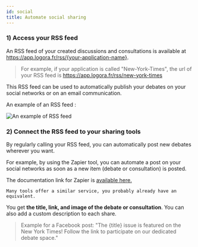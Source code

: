 ```yaml
---
id: social
title: Automate social sharing
---
```


### 1) Access your RSS feed

An RSS feed of your created discussions and consultations is available at https://app.logora.fr/rss/{your-application-name}. 

> For example, if your application is called "New-York-Times", the url of your RSS feed is https://app.logora.fr/rss/new-york-times

This RSS feed can be used to automatically publish your debates on your social networks or on an email communication. 

An example of an RSS feed :

![An example of RSS feed](/img/rss.png)


### 2) Connect the RSS feed to your sharing tools

By regularly calling your RSS feed, you can automatically post new debates wherever you want. 

For example, by using the Zapier tool, you can automate a post on your social networks as soon as a new item (debate or consultation) is posted. 

The documentation link for Zapier is [available here.](https://zapier.com/apps/facebook-pages/integrations/rss/39/post-new-rss-items-to-a-facebook-page)

`Many tools offer a similar service, you probably already have an equivalent.`

You get **the title, link, and image of the debate or consultation**. 
You can also add a custom description to each share. 

> Example for a Facebook post: "The {title} issue is featured on the New York Times! Follow the link to participate on our dedicated debate space."
